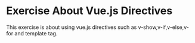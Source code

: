 # Exercise About Vue.js Directives

This exercise is about using vue.js directives such as v-show,v-if,v-else,v-for and template tag.
